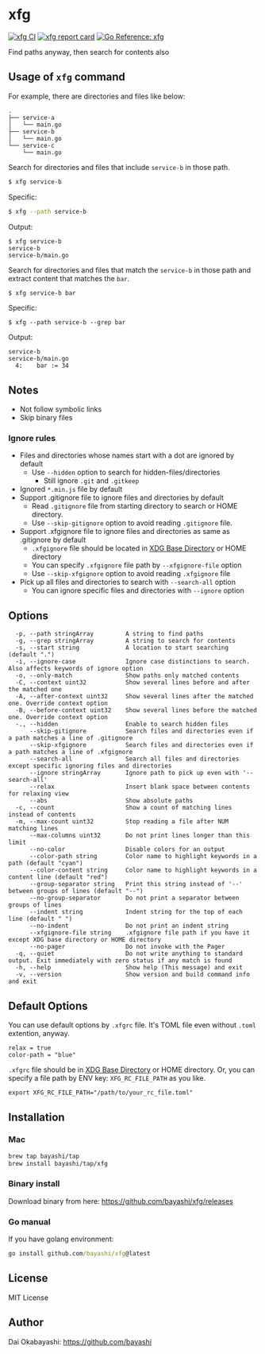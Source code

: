 # xfg

<a href="https://github.com/bayashi/xfg/actions" title="xfg CI"><img src="https://github.com/bayashi/xfg/workflows/main/badge.svg" alt="xfg CI"></a>
<a href="https://goreportcard.com/report/github.com/bayashi/xfg" title="xfg report card" target="_blank"><img src="https://goreportcard.com/badge/github.com/bayashi/xfg" alt="xfg report card"></a>
<a href="https://pkg.go.dev/github.com/bayashi/xfg" title="Go xfg package reference" target="_blank"><img src="https://pkg.go.dev/badge/github.com/bayashi/xfg.svg" alt="Go Reference: xfg"></a>

Find paths anyway, then search for contents also

## Usage of `xfg` command

For example, there are directories and files like below:

```
.
├── service-a
│   └── main.go
├── service-b
│   └── main.go
└── service-c
    └── main.go
```

Search for directories and files that include `service-b` in those path.

```sh
$ xfg service-b
```

Specific:

```sh
$ xfg --path service-b
```

Output:

```
$ xfg service-b
service-b
service-b/main.go
```

Search for directories and files that match the `service-b` in those path and extract content that matches the `bar`.

```sh
$ xfg service-b bar
```

Specific:

```
$ xfg --path service-b --grep bar
```

Output:

```
service-b
service-b/main.go
  4:    bar := 34
```

## Notes

* Not follow symbolic links
* Skip binary files

### Ignore rules

* Files and directories whose names start with a dot are ignored by default
    * Use `--hidden` option to search for hidden-files/directories
        * Still ignore `.git` and `.gitkeep`
* Ignored `*.min.js` file by default
* Support .gitignore file to ignore files and directories by default
    * Read `.gitignore` file from starting directory to search or HOME directory.
    * Use `--skip-gitignore` option to avoid reading `.gitignore` file.
* Support .xfgignore file to ignore files and directories as same as .gitignore by default
    * `.xfgignore` file should be located in [XDG Base Directory](https://specifications.freedesktop.org/basedir-spec/basedir-spec-latest.html) or HOME directory
    * You can specify `.xfgignore` file path by `--xfgignore-file` option
    * Use `--skip-xfgignore` option to avoid reading `.xfgignore` file
* Pick up all files and directories to search with `--search-all` option
    * You can ignore specific files and directories with `--ignore` option

## Options

```
  -p, --path stringArray         A string to find paths
  -g, --grep stringArray         A string to search for contents
  -s, --start string             A location to start searching (default ".")
  -i, --ignore-case              Ignore case distinctions to search. Also affects keywords of ignore option
  -o, --only-match               Show paths only matched contents
  -C, --context uint32           Show several lines before and after the matched one
  -A, --after-context uint32     Show several lines after the matched one. Override context option
  -B, --before-context uint32    Show several lines before the matched one. Override context option
  -., --hidden                   Enable to search hidden files
      --skip-gitignore           Search files and directories even if a path matches a line of .gitignore
      --skip-xfgignore           Search files and directories even if a path matches a line of .xfgignore
      --search-all               Search all files and directories except specific ignoring files and directories
      --ignore stringArray       Ignore path to pick up even with '--search-all'
      --relax                    Insert blank space between contents for relaxing view
      --abs                      Show absolute paths
  -c, --count                    Show a count of matching lines instead of contents
  -m, --max-count uint32         Stop reading a file after NUM matching lines
      --max-columns uint32       Do not print lines longer than this limit
      --no-color                 Disable colors for an output
      --color-path string        Color name to highlight keywords in a path (default "cyan")
      --color-content string     Color name to highlight keywords in a content line (default "red")
      --group-separator string   Print this string instead of '--' between groups of lines (default "--")
      --no-group-separator       Do not print a separator between groups of lines
      --indent string            Indent string for the top of each line (default " ")
      --no-indent                Do not print an indent string
      --xfgignore-file string    .xfgignore file path if you have it except XDG base directory or HOME directory
      --no-pager                 Do not invoke with the Pager
  -q, --quiet                    Do not write anything to standard output. Exit immediately with zero status if any match is found
  -h, --help                     Show help (This message) and exit
  -v, --version                  Show version and build command info and exit
```

## Default Options

You can use default options by `.xfgrc` file. It's TOML file even without `.toml` extention, anyway.

```
relax = true
color-path = "blue"
```

`.xfgrc` file should be in [XDG Base Directory](https://specifications.freedesktop.org/basedir-spec/basedir-spec-latest.html) or HOME directory. Or, you can specify a file path by ENV key: `XFG_RC_FILE_PATH` as you like.

```
export XFG_RC_FILE_PATH="/path/to/your_rc_file.toml"
```

## Installation

### Mac

```sh
brew tap bayashi/tap
brew install bayashi/tap/xfg
```

### Binary install

Download binary from here: https://github.com/bayashi/xfg/releases

### Go manual

If you have golang environment:

```cmd
go install github.com/bayashi/xfg@latest
```

## License

MIT License

## Author

Dai Okabayashi: https://github.com/bayashi
